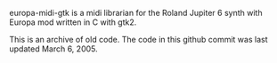 europa-midi-gtk is a midi librarian for the Roland Jupiter 6 synth with Europa mod written in C with gtk2.  

This is an archive of old code.  The code in this github commit was last updated March 6, 2005.  
